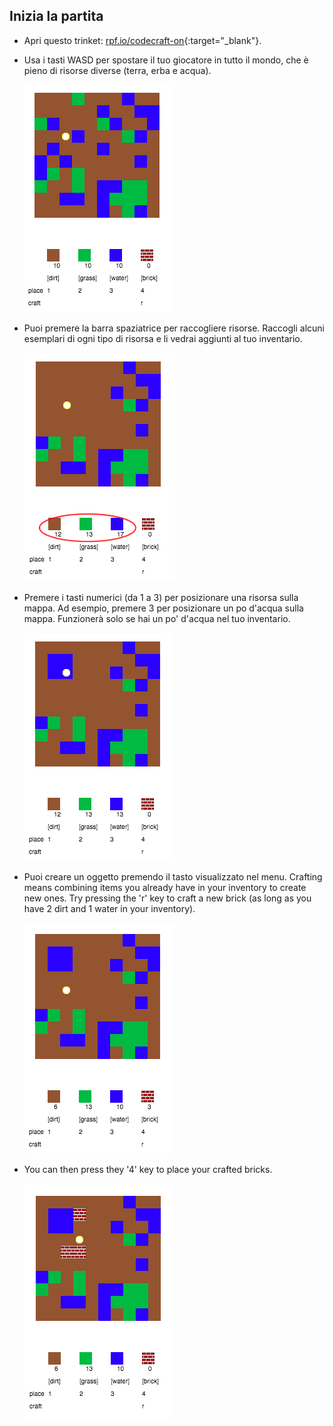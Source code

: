 ## Inizia la partita

+ Apri questo trinket: [rpf.io/codecraft-on](http://rpf.io/codecraft-on){:target="_blank"}.

+ Usa i tasti WASD per spostare il tuo giocatore in tutto il mondo, che è pieno di risorse diverse (terra, erba e acqua).
    
    ![schermata](images/craft-move.png)

+ Puoi premere la barra spaziatrice per raccogliere risorse. Raccogli alcuni esemplari di ogni tipo di risorsa e li vedrai aggiunti al tuo inventario.
    
    ![screenshot](images/craft-pickup.png)

+ Premere i tasti numerici (da 1 a 3) per posizionare una risorsa sulla mappa. Ad esempio, premere 3 per posizionare un po d'acqua sulla mappa. Funzionerà solo se hai un po' d'acqua nel tuo inventario.
    
    ![schermata](images/craft-place-water.png)

+ Puoi creare un oggetto premendo il tasto visualizzato nel menu. Crafting means combining items you already have in your inventory to create new ones. Try pressing the 'r' key to craft a new brick (as long as you have 2 dirt and 1 water in your inventory).
    
    ![screenshot](images/craft-craft-brick.png)

+ You can then press they '4' key to place your crafted bricks.
    
    ![screenshot](images/craft-place-brick.png)